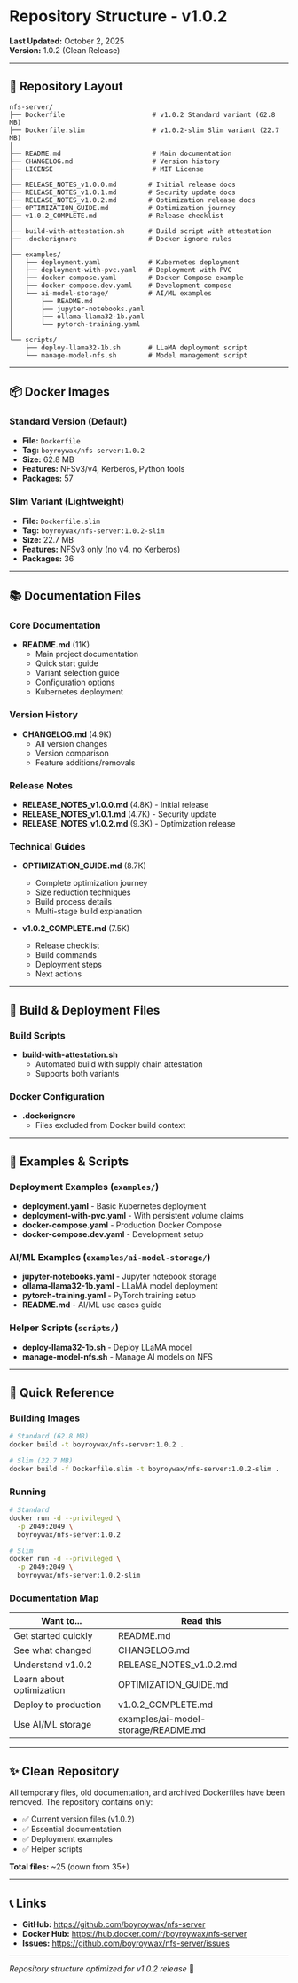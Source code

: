 # Repository Structure - v1.0.2

**Last Updated:** October 2, 2025  
**Version:** 1.0.2 (Clean Release)

---

## 📂 Repository Layout

```
nfs-server/
├── Dockerfile                      # v1.0.2 Standard variant (62.8 MB)
├── Dockerfile.slim                 # v1.0.2-slim Slim variant (22.7 MB)
│
├── README.md                       # Main documentation
├── CHANGELOG.md                    # Version history
├── LICENSE                         # MIT License
│
├── RELEASE_NOTES_v1.0.0.md        # Initial release docs
├── RELEASE_NOTES_v1.0.1.md        # Security update docs
├── RELEASE_NOTES_v1.0.2.md        # Optimization release docs
├── OPTIMIZATION_GUIDE.md          # Optimization journey
├── v1.0.2_COMPLETE.md             # Release checklist
│
├── build-with-attestation.sh      # Build script with attestation
├── .dockerignore                  # Docker ignore rules
│
├── examples/
│   ├── deployment.yaml            # Kubernetes deployment
│   ├── deployment-with-pvc.yaml   # Deployment with PVC
│   ├── docker-compose.yaml        # Docker Compose example
│   ├── docker-compose.dev.yaml    # Development compose
│   └── ai-model-storage/          # AI/ML examples
│       ├── README.md
│       ├── jupyter-notebooks.yaml
│       ├── ollama-llama32-1b.yaml
│       └── pytorch-training.yaml
│
└── scripts/
    ├── deploy-llama32-1b.sh       # LLaMA deployment script
    └── manage-model-nfs.sh        # Model management script
```

---

## 📦 Docker Images

### Standard Version (Default)
- **File:** `Dockerfile`
- **Tag:** `boyroywax/nfs-server:1.0.2`
- **Size:** 62.8 MB
- **Features:** NFSv3/v4, Kerberos, Python tools
- **Packages:** 57

### Slim Variant (Lightweight)
- **File:** `Dockerfile.slim`
- **Tag:** `boyroywax/nfs-server:1.0.2-slim`
- **Size:** 22.7 MB
- **Features:** NFSv3 only (no v4, no Kerberos)
- **Packages:** 36

---

## 📚 Documentation Files

### Core Documentation
- **README.md** (11K)
  - Main project documentation
  - Quick start guide
  - Variant selection guide
  - Configuration options
  - Kubernetes deployment

### Version History
- **CHANGELOG.md** (4.9K)
  - All version changes
  - Version comparison
  - Feature additions/removals

### Release Notes
- **RELEASE_NOTES_v1.0.0.md** (4.8K) - Initial release
- **RELEASE_NOTES_v1.0.1.md** (4.7K) - Security update
- **RELEASE_NOTES_v1.0.2.md** (9.3K) - Optimization release

### Technical Guides
- **OPTIMIZATION_GUIDE.md** (8.7K)
  - Complete optimization journey
  - Size reduction techniques
  - Build process details
  - Multi-stage build explanation

- **v1.0.2_COMPLETE.md** (7.5K)
  - Release checklist
  - Build commands
  - Deployment steps
  - Next actions

---

## 🔧 Build & Deployment Files

### Build Scripts
- **build-with-attestation.sh**
  - Automated build with supply chain attestation
  - Supports both variants

### Docker Configuration
- **.dockerignore**
  - Files excluded from Docker build context

---

## 📁 Examples & Scripts

### Deployment Examples (`examples/`)
- **deployment.yaml** - Basic Kubernetes deployment
- **deployment-with-pvc.yaml** - With persistent volume claims
- **docker-compose.yaml** - Production Docker Compose
- **docker-compose.dev.yaml** - Development setup

### AI/ML Examples (`examples/ai-model-storage/`)
- **jupyter-notebooks.yaml** - Jupyter notebook storage
- **ollama-llama32-1b.yaml** - LLaMA model deployment
- **pytorch-training.yaml** - PyTorch training setup
- **README.md** - AI/ML use cases guide

### Helper Scripts (`scripts/`)
- **deploy-llama32-1b.sh** - Deploy LLaMA model
- **manage-model-nfs.sh** - Manage AI models on NFS

---

## 🎯 Quick Reference

### Building Images

```bash
# Standard (62.8 MB)
docker build -t boyroywax/nfs-server:1.0.2 .

# Slim (22.7 MB)
docker build -f Dockerfile.slim -t boyroywax/nfs-server:1.0.2-slim .
```

### Running

```bash
# Standard
docker run -d --privileged \
  -p 2049:2049 \
  boyroywax/nfs-server:1.0.2

# Slim
docker run -d --privileged \
  -p 2049:2049 \
  boyroywax/nfs-server:1.0.2-slim
```

### Documentation Map

| Want to... | Read this |
|------------|-----------|
| Get started quickly | README.md |
| See what changed | CHANGELOG.md |
| Understand v1.0.2 | RELEASE_NOTES_v1.0.2.md |
| Learn about optimization | OPTIMIZATION_GUIDE.md |
| Deploy to production | v1.0.2_COMPLETE.md |
| Use AI/ML storage | examples/ai-model-storage/README.md |

---

## ✨ Clean Repository

All temporary files, old documentation, and archived Dockerfiles have been removed. The repository contains only:
- ✅ Current version files (v1.0.2)
- ✅ Essential documentation
- ✅ Deployment examples
- ✅ Helper scripts

**Total files:** ~25 (down from 35+)

---

## 📞 Links

- **GitHub:** https://github.com/boyroywax/nfs-server
- **Docker Hub:** https://hub.docker.com/r/boyroywax/nfs-server
- **Issues:** https://github.com/boyroywax/nfs-server/issues

---

*Repository structure optimized for v1.0.2 release* 🚀

